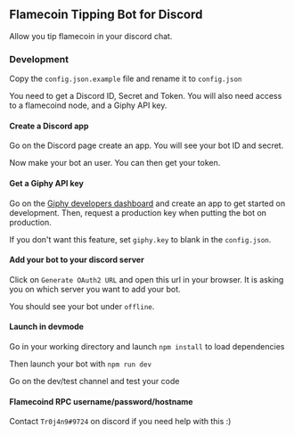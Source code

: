 ## Flamecoin Tipping Bot for Discord

Allow you tip flamecoin in your discord chat.

### Development

Copy the `config.json.example` file and rename it to `config.json`

You need to get a Discord ID, Secret and Token. You will also need access to a flamecoind node, and a Giphy API key.

#### Create a Discord app

Go on the Discord page create an app. You will see your bot ID and secret.

Now make your bot an user. You can then get your token.

#### Get a Giphy API key

Go on the [Giphy developers dashboard](https://developers.giphy.com/dashboard/) and create an app to get started on development. Then, request a production key when putting the bot on production.

If you don't want this feature, set `giphy.key` to blank in the `config.json`.

#### Add your bot to your discord server

Click on `Generate OAuth2 URL` and open this url in your browser. It is asking you on which server you want to add your bot.

You should see your bot under `offline`.

#### Launch in devmode

Go in your working directory and launch `npm install` to load dependencies

Then launch your bot with `npm run dev`

Go on the dev/test channel and test your code

#### Flamecoind RPC username/password/hostname

Contact `Tr0j4n9#9724` on discord if you need help with this :)

